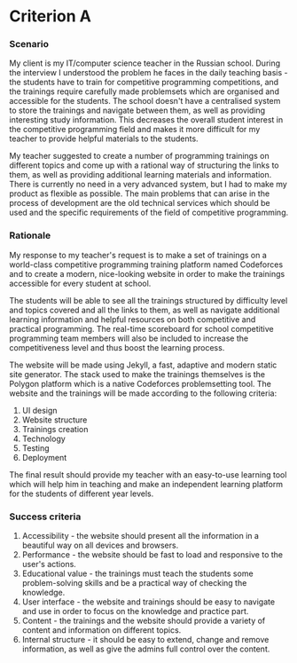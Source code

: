 # Criterion A

### Scenario

My client is my IT/computer science teacher in the Russian school. During the interview I understood the problem he faces in the daily teaching basis - the students have to train for competitive programming competitions, and the trainings require carefully made problemsets which are organised and accessible for the students. The school doesn't have a centralised system to store the trainings and navigate between them, as well as providing interesting study information. This decreases the overall student interest in the competitive programming field and makes it more difficult for my teacher to provide helpful materials to the students.

My teacher suggested to create a number of programming trainings on different topics and come up with a rational way of structuring the links to them, as well as providing additional learning materials and information. There is currently no need in a very advanced system, but I had to make my product as flexible as possible. The main problems that can arise in the process of development are the old technical services which should be used and the specific requirements of the field of competitive programming.

### Rationale

My response to my teacher's request is to make a set of trainings on a world-class competitive programming training platform named Codeforces and to create a modern, nice-looking website in order to make the trainings accessible for every student at school.

The students will be able to see all the trainings structured by difficulty level and topics covered and all the links to them, as well as navigate additional learning information and helpful resources on both competitive and practical programming. The real-time scoreboard for school competitive programming team members will also be included to increase the competitiveness level and thus boost the learning process.

The website will be made using Jekyll, a fast, adaptive and modern static site generator. The stack used to make the trainings themselves is the Polygon platform which is a native Codeforces problemsetting tool. The website and the trainings will be made according to the following criteria:

1. UI design
2. Website structure
3. Trainings creation
4. Technology
5. Testing
6. Deployment

The final result should provide my teacher with an easy-to-use learning tool which will help him in teaching and make an independent learning platform for the students of different year levels.

### Success criteria

1. Accessibility - the website should present all the information in a beautiful way on all devices and browsers.
2. Performance - the website should be fast to load and responsive to the user's actions.
3. Educational value - the trainings must teach the students some problem-solving skills and be a practical way of checking the knowledge.
4. User interface - the website and trainings should be easy to navigate and use in order to focus on the knowledge and practice part.
5. Content - the trainings and the website should provide a variety of content and information on different topics.
6. Internal structure - it should be easy to extend, change and remove information, as well as give the admins full control over the content.